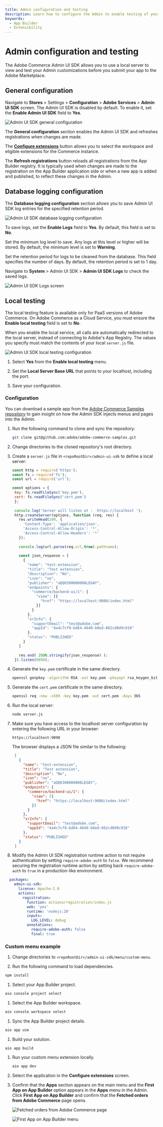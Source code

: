 ```yaml
---
title: Admin configuration and testing
description: Learn how to configure the Admin to enable testing of your Admin customizations.
keywords:
  - App Builder
  - Extensibility
---
```


# Admin configuration and testing

The Adobe Commerce Admin UI SDK allows you to use a local server to view and test your Admin customizations before you submit your app to the Adobe Marketplace.

## General configuration

Navigate to **Stores** > Settings > **Configuration** > **Adobe Services** > **Admin UI SDK** screen. The Admin UI SDK is disabled by default. To enable it, set the **Enable Admin UI SDK** field to **Yes**.

![Admin UI SDK general configuration](../_images/admin-ui-sdk/configuration/general.png)

The **General configuration** section enables the Admin UI SDK and refreshes registrations when changes are made.

The [**Configure extensions**](./eligible-extensions-config.md) button allows you to select the workspace and eligible extensions for the Commerce instance.

The **Refresh registrations** button reloads all registrations from the App Builder registry. It is typically used when changes are made to the registration on the App Builder application side or when a new app is added and published, to reflect these changes in the Admin.

## Database logging configuration

The **Database logging configuration** section allows you to save Admin UI SDK log entries for the specified retention period.

![Admin UI SDK database logging configuration](../_images/admin-ui-sdk/configuration/database-logging.png)

To save logs, set the **Enable Logs** field to **Yes**. By default, this field is set to **No**.

Set the minimum log level to save. Any logs at this level or higher will be stored. By default, the minimum level is set to **Warning**.

Set the retention period for logs to be cleaned from the database. This field specifies the number of days. By default, the retention period is set to 1 day.

Navigate to **System** > Admin UI SDK > **Admin UI SDK Logs** to check the saved logs.

![Admin UI SDK Logs screen](../_images/admin-ui-sdk/admin-ui-sdk-logs.png)

## Local testing

<Edition name="paas" />

<InlineAlert type="info" title="Note" />

The local testing feature is available only for PaaS versions of Adobe Commerce. On Adobe Commerce as a Cloud Service, you must ensure the **Enable local testing** field is set to **No**.

When you enable the local service, all calls are automatically redirected to the local server, instead of connecting to Adobe's App Registry. The values you specify must match the contents of your local `server.js` file.

![Admin UI SDK local testing configuration](../_images/admin-ui-sdk/configuration/local-testing.png)

1. Select **Yes** from the **Enable local testing** menu.

1. Set the **Local Server Base URL** that points to your localhost, including the port.

1. Save your configuration.

### Configuration

You can download a sample app from the [Adobe Commerce Samples repository](https://github.com/adobe/adobe-commerce-samples/tree/main/admin-ui-sdk/menu/custom-menu) to gain insight on how the Admin SDK injects menus and pages into the Admin.

1. Run the following command to clone and sync the repository:

   ```bash
   git clone git@github.com:adobe/adobe-commerce-samples.git
   ```

1. Change directories to the cloned repository's root directory.

1. Create a `server.js` file in `<repoRootDir>/admin-ui-sdk` to define a local server:

   ```js
   const http = require('https');
   const fs = require('fs');
   const url = require('url');
   
   const options = {
    key: fs.readFileSync('key.pem'),
    cert: fs.readFileSync('cert.pem')
    };
    
    console.log('Server will listen at :  https://localhost ');
    http.createServer(options, function (req, res) {
      res.writeHead(200, {
        'Content-Type': 'application/json',
        'Access-Control-Allow-Origin': '*',
        'Access-Control-Allow-Headers': '*'
      });
      
      console.log(url.parse(req.url,true).pathname);
      
      const json_response = [
        {
          "name": "test-extension",
          "title": "Test extension",
          "description": "No",
          "icon": "no",
          "publisher": "aQQ6300000008LEGAY",
          "endpoints": {
            "commerce/backend-ui/1": {
              "view": [{
                "href": "https://localhost:9080/index.html"
              }]
            }
          },
          "xrInfo": {
            "supportEmail": "test@adobe.com",
            "appId": "4a4c7cf8-bd64-4649-b8ed-662cd0d9c918"
          },
          "status": "PUBLISHED" 
        }
      ]
      
      res.end( JSON.stringify(json_response) );
    }).listen(9090);
    ```

1. Generate the `key.pem` certificate in the same directory.

    ```bash
    openssl genpkey -algorithm RSA -out key.pem -pkeyopt rsa_keygen_bits:2048
    ```

1. Generate the `cert.pem` certificate in the same directory.

    ```bash
    openssl req -new -x509 -key key.pem -out cert.pem -days 365
    ```

1. Run the local server:

    ```bash
    node server.js
    ```

1. Make sure you have access to the localhost server configuration by entering the following URL in your browser:

   `https://localhost:9090`

   The browser displays a JSON file similar to the following:

   ```json
    [
      {
        "name": "test-extension",
        "title": "Test extension",
        "description": "No",
        "icon": "no",
        "publisher": "aQQ6300000008LEGAY",
        "endpoints": {
          "commerce/backend-ui/1": {
            "view": [{
              "href": "https://localhost:9080/index.html"
            }]
          }
        },
        "xrInfo": {
          "supportEmail": "test@adobe.com",
          "appId": "4a4c7cf8-bd64-4649-b8ed-662cd0d9c918"
        },
        "status": "PUBLISHED"
      }
    ]
   ```

1. Modify the Admin UI SDK registration runtime action to not require authentication by setting `require-adobe-auth` to `false`. We recommend securing the registration runtime action by setting back `require-adobe-auth` to `true` in a production-like environment.

  ```yaml
    packages:
      admin-ui-sdk:
        license: Apache-2.0
        actions:
          registration:
            function: actions/registration/index.js
            web: 'yes'
            runtime: 'nodejs:20'
            inputs:
              LOG_LEVEL: debug
            annotations:
              require-adobe-auth: false
              final: true
  ```

### Custom menu example

1. Change directories to `<repoRootDir>/admin-ui-sdk/menu/custom-menu`.

1. Run the following command to load dependencies.

  ```bash
  npm install
  ```

1. Select your App Builder project.

  ```bash
  aio console project select
  ```

1. Select the App Builder workspace.

  ```bash
  aio console workspace select
  ```

1. Sync the App Builder project details.

  ```bash
  aio app use
  ```

1. Build your solution.

  ```bash
  aio app build
  ```

1. Run your custom menu extension locally.

   ```bash
   aio app dev
   ```

1. Select the application in the **Configure extensions** screen.

1. Confirm that the **Apps** section appears on the main menu and the **First App on App Builder** option appears in the **Apps** menu in the Admin. Click **First App on App Builder** and confirm that the **Fetched orders from Adobe Commerce** page opens.

   ![Fetched orders from Adobe Commerce page](../_images/first-app.png)

   ![First App on App Builder menu](../_images/fetched-orders.png)
